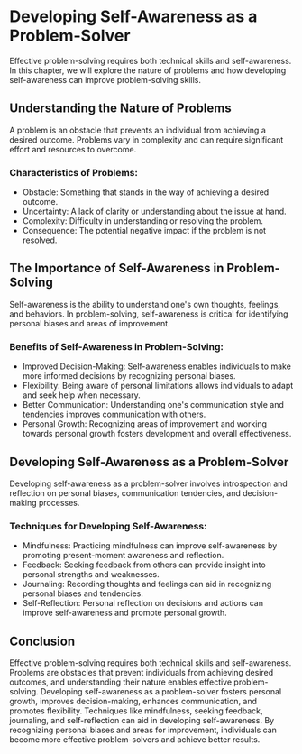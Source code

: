 Developing Self-Awareness as a Problem-Solver
==============================================================================================

Effective problem-solving requires both technical skills and self-awareness. In this chapter, we will explore the nature of problems and how developing self-awareness can improve problem-solving skills.

Understanding the Nature of Problems
------------------------------------

A problem is an obstacle that prevents an individual from achieving a desired outcome. Problems vary in complexity and can require significant effort and resources to overcome.

### Characteristics of Problems:

* Obstacle: Something that stands in the way of achieving a desired outcome.
* Uncertainty: A lack of clarity or understanding about the issue at hand.
* Complexity: Difficulty in understanding or resolving the problem.
* Consequence: The potential negative impact if the problem is not resolved.

The Importance of Self-Awareness in Problem-Solving
---------------------------------------------------

Self-awareness is the ability to understand one's own thoughts, feelings, and behaviors. In problem-solving, self-awareness is critical for identifying personal biases and areas of improvement.

### Benefits of Self-Awareness in Problem-Solving:

* Improved Decision-Making: Self-awareness enables individuals to make more informed decisions by recognizing personal biases.
* Flexibility: Being aware of personal limitations allows individuals to adapt and seek help when necessary.
* Better Communication: Understanding one's communication style and tendencies improves communication with others.
* Personal Growth: Recognizing areas of improvement and working towards personal growth fosters development and overall effectiveness.

Developing Self-Awareness as a Problem-Solver
---------------------------------------------

Developing self-awareness as a problem-solver involves introspection and reflection on personal biases, communication tendencies, and decision-making processes.

### Techniques for Developing Self-Awareness:

* Mindfulness: Practicing mindfulness can improve self-awareness by promoting present-moment awareness and reflection.
* Feedback: Seeking feedback from others can provide insight into personal strengths and weaknesses.
* Journaling: Recording thoughts and feelings can aid in recognizing personal biases and tendencies.
* Self-Reflection: Personal reflection on decisions and actions can improve self-awareness and promote personal growth.

Conclusion
----------

Effective problem-solving requires both technical skills and self-awareness. Problems are obstacles that prevent individuals from achieving desired outcomes, and understanding their nature enables effective problem-solving. Developing self-awareness as a problem-solver fosters personal growth, improves decision-making, enhances communication, and promotes flexibility. Techniques like mindfulness, seeking feedback, journaling, and self-reflection can aid in developing self-awareness. By recognizing personal biases and areas for improvement, individuals can become more effective problem-solvers and achieve better results.

